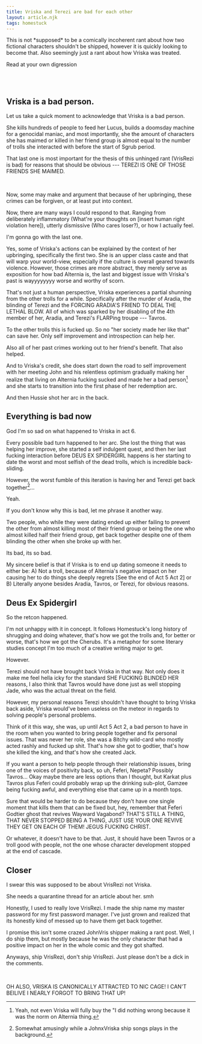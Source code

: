 ```yaml
---
title: Vriska and Terezi are bad for each other
layout: article.njk
tags: homestuck
---
```


<div class="warning">
This is not *supposed* to be a comically incoherent rant about how two fictional characters shouldn't be shipped, however it is quickly looking to become that. Also seemingly just a rant about how Vriska was treated.

Read at your own digression
</div>

<br />
<br />

## Vriska is a bad person.

Let us take a quick moment to acknowledge that Vriska is a bad person.

She kills hundreds of people to feed her Lucus, builds a doomsday machine for a genocidal maniac, and most importantly, she the amount of characters she has maimed or killed in her friend group is almost equal to the number of trolls she interacted with before the start of Sgrub period.

That last one is most important for the thesis of this unhinged rant (VrisRezi is bad) for reasons that should be obvious --- TEREZI IS ONE OF THOSE FRIENDS SHE MAIMED.

</br>

Now, some may make and argument that because of her upbringing, these crimes can be forgiven, or at least put into context.

Now, there are many ways I could respond to that. Ranging from deliberately inflammatory (What're your thoughts on [insert human right violation here]), utterly dismissive (Who cares loser?), or how I actually feel.

I'm gonna go with the last one.

Yes, some of Vriska's actions can be explained by the context of her upbringing, specifically the first two. She is an upper class caste and that will warp your world-view, especially if the culture is overall geared towards violence. However, those crimes are more abstract, they merely serve as exposition for how bad Alternia is, the last and biggest issue with Vriska's past is wayyyyyyyy worse and worthy of scorn.

That's not just a human perspective, Vriska experiences a partial shunning from the other trolls for a while. Specifically after the murder of Aradia, the blinding of Terezi and the FORCING ARADIA'S FRIEND TO DEAL THE LETHAL BLOW. All of which was sparked by her disabling of the 4th member of her, Aradia, and Terezi's FLARPing troupe --- Tavros.

To the other trolls this is fucked up. So no "her society made her like that" can save her. Only self improvement and introspection can help her.

Also all of her past crimes working out to her friend's benefit. That also helped.

And to Vriska's credit, she does start down the road to self improvement with her meeting John and his relentless optimism gradually making her realize that living on Alternia fucking sucked and made her a bad person[^1] and she starts to transition into the first phase of her redemption arc.

[^1]: Yeah, not even Vriska will fully buy the "I did nothing wrong because it was the norm on Alternia thing.

And then Hussie shot her arc in the back.

## Everything is bad now

God I'm so sad on what happened to Vriska in act 6.

Every possible bad turn happened to her arc. She lost the thing that was helping her improve, she started a self indulgent quest, and then her last fucking interaction before DEUS EX SPIDERGIRL happens is her starting to date the worst and most selfish of the dead trolls, which is incredible back-sliding.

However, the worst fumble of this iteration is having her and Terezi get back together[^2]...

[^2]: Somewhat amusingly while a JohnxVriska ship songs plays in the background.

Yeah.

If you don't know why this is bad, let me phrase it another way.

Two people, who while they were dating ended up either failing to prevent the other from almost killing most of their friend group or being the one who almost killed half their friend group, get back together despite one of them blinding the other when she broke up with her.

Its bad, its so bad.

My sincere belief is that if Vriska is to end up dating someone it needs to either be: A) Not a troll, because of Alternia's negative impact on her causing her to do things she deeply regrets [See the end of Act 5 Act 2] or B) Literally anyone besides Aradia, Tavros, or Terezi, for obvious reasons.

## Deus Ex Spidergirl

So the retcon happened.

I'm not unhappy with it in concept. It follows Homestuck's long history of shrugging and doing whatever, that's how we got the trolls and, for better or worse, that's how we got the Cherubs. It's a metaphor for some literary studies concept I'm too much of a creative writing major to get.

However.

Terezi should not have brought back Vriska in that way. Not only does it make me feel hella icky for the standard SHE FUCKING BLINDED HER reasons, I also think that Tavros would have done just as well stopping Jade, who was the actual threat on the field.

However, my personal reasons Terezi shouldn't have thought to bring Vriska back aside, Vriska would've been useless on the meteor in regards to solving people's personal problems.

Think of it this way, she was, up until Act 5 Act 2, a bad person to have in the room when you wanted to bring people together and fix personal issues. That was never her role, she was a 8itchy wild-card who mostly acted rashly and fucked up shit. That's how she got to godtier, that's how she killed the king, and that's how she created Jack.

If you want a person to help people through their relationship issues, bring one of the voices of positivity back, so uh, Feferi, Nepeta? Possibly Tavros... Okay maybe there are less options than I thought, but Karkat plus Tavros plus Feferi could probably wrap up the drinking sub-plot, Gamzee being fucking awful, and everything else that came up in a month tops.

Sure that would be harder to do because they don't have one single moment that kills them that can be fixed but, hey, remember that Feferi Godtier ghost that revives Wayward Vagabond? THAT'S STILL A THING, THAT NEVER STOPPED BEING A THING, JUST USE YOUR ONE REVIVE THEY GET ON EACH OF THEM! JEGUS FUCKING CHRIST.

Or whatever, it doesn't have to be that. Just, it should have been Tavros or a troll good with people, not the one whose character development stopped at the end of cascade.

## Closer

I swear this was supposed to be about VrisRezi not Vriska.

She needs a quarantine thread for an article about her. smh

Honestly, I used to really love VrisRezi. I made the ship name my master password for my first password manager. I've just grown and realized that its honestly kind of messed up to have them get back together.

I promise this isn't some crazed JohnVris shipper making a rant post. Well, I do ship them, but mostly because he was the only character that had a positive impact on her in the whole comic and they got shafted.

Anyways, ship VrisRezi, don't ship VrisRezi. Just please don't be a dick in the comments.

<br />

OH ALSO, VRISKA IS CANONICALLY ATTRACTED TO NIC CAGE! I CAN'T BEILIVE I NEARLY FORGOT TO BRING THAT UP!
